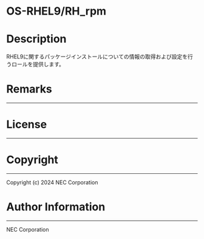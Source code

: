 OS-RHEL9/RH_rpm
=======================================================
# Description
RHEL9に関するパッケージインストールについての情報の取得および設定を行うロールを提供します。

# Remarks
-------

# License
-------

# Copyright
---------
Copyright (c) 2024 NEC Corporation

# Author Information
------------------
NEC Corporation
